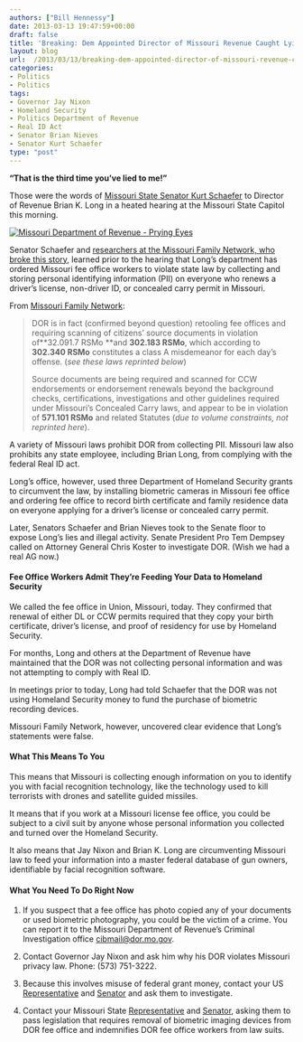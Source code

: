 ```yaml
---
authors: ["Bill Hennessy"]
date: 2013-03-13 19:47:59+00:00
draft: false
title: 'Breaking: Dem Appointed Director of Missouri Revenue Caught Lying to Senate'
layout: blog
url:  /2013/03/13/breaking-dem-appointed-director-of-missouri-revenue-caught-lying-to-senate/
categories:
- Politics
- Politics
tags:
- Governor Jay Nixon
- Homeland Security
- Politics Department of Revenue
- Real ID Act
- Senator Brian Nieves
- Senator Kurt Schaefer
type: "post"
---
```


**“That is the third time you’ve lied to me!”**

Those were the words of [Missouri State Senator Kurt Schaefer](https://www.senate.mo.gov/13info/members/mem19.htm) to Director of Revenue Brian K. Long in a heated hearing at the Missouri State Capitol this morning. 

[![Missouri Department of Revenue - Prying Eyes](https://hennessysview.com/wp-content/uploads/2013/03/Missouri-Department-of-Revenue-Prying-Eyes_thumb.png)
](https://hennessysview.com/wp-content/uploads/2013/03/Missouri-Department-of-Revenue-Prying-Eyes.png)

Senator Schaefer and [researchers at the Missouri Family Network, who broke this story,](https://missourifamilynetwork.net/2013/03/ccw-dor-update-mfn-elert-dept-of-rev-violating-law/) learned prior to the hearing that Long’s department has ordered Missouri fee office workers to violate state law by collecting and storing personal identifying information (PII) on everyone who renews a driver’s license, non-driver ID, or concealed carry permit in Missouri.

From [Missouri Family Network](https://missourifamilynetwork.net/2013/03/ccw-dor-update-mfn-elert-dept-of-rev-violating-law/):

> DOR is in fact (confirmed beyond question) retooling fee offices and requiring scanning of citizens’ source documents in violation of**32.091.7 RSMo **and **302.183 RSMo**, which according to **302.340 RSMo** constitutes a class A misdemeanor for each day’s offense. (_see these laws reprinted below_) 
> 
> Source documents are being required and scanned for CCW endorsements or endorsement renewals beyond the background checks, certifications, investigations and other guidelines required under Missouri’s Concealed Carry laws, and appear to be in violation of **571.101 RSMo** and related Statutes (_due to volume constraints, not reprinted here_).
> 
> 

A variety of Missouri laws prohibit DOR from collecting PII. Missouri law also prohibits any state employee, including Brian Long, from complying with the federal Real ID act.

Long’s office, however, used three Department of Homeland Security grants to circumvent the law, by installing biometric cameras in Missouri fee office and ordering fee office to record birth certificate and family residence data on everyone applying for a driver’s license or concealed carry permit.

Later, Senators Schaefer and Brian Nieves took to the Senate floor to expose Long’s lies and illegal activity. Senate President Pro Tem Dempsey called on Attorney General Chris Koster to investigate DOR. (Wish we had a real AG now.)

#### Fee Office Workers Admit They’re Feeding Your Data to Homeland Security

We called the fee office in Union, Missouri, today. They confirmed that renewal of either DL or CCW permits required that they copy your birth certificate, driver’s license, and proof of residency for use by Homeland Security.

For months, Long and others at the Department of Revenue have maintained that the DOR was not collecting personal information and was not attempting to comply with Real ID.

In meetings prior to today, Long had told Schaefer that the DOR was not using Homeland Security money to fund the purchase of biometric recording devices. 

Missouri Family Network, however, uncovered clear evidence that Long’s statements were false. 

#### What This Means To You

This means that Missouri is collecting enough information on you to identify you with facial recognition technology, like the technology used to kill terrorists with drones and satellite guided missiles. 

It means that if you work at a Missouri license fee office, you could be subject to a civil suit by anyone whose personal information you collected and turned over the Homeland Security.

It also means that Jay Nixon and Brian K. Long are circumventing Missouri law to feed your information into a master federal database of gun owners, identifiable by facial recognition software. 

#### What You Need To Do Right Now

1. If you suspect that a fee office has photo copied any of your documents or used biometric photography, you could be the victim of a crime. You can report it to the Missouri Department of Revenue’s Criminal Investigation office [cibmail@dor.mo.gov](mailto:cibmail@dor.mo.gov).

2. Contact Governor Jay Nixon and ask him why his DOR violates Missouri privacy law. Phone: (573) 751-3222.

3. Because this involves misuse of federal grant money, contact your US [Representative](https://www.house.gov/representatives/find/) and [Senator](https://www.senate.gov/general/contact_information/senators_cfm.cfm) and ask them to investigate. 

4. Contact your Missouri State [Representative](https://www.house.mo.gov/legislatorlookup.aspx) and [Senator](https://www.senate.mo.gov/), asking them to pass legislation that requires removal of biometric imaging devices from DOR fee office and indemnifies DOR fee office workers from law suits. 
